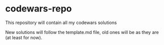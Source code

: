 # codewars-repo

This repository will contain all my codewars solutions

New solutions will follow the template.md file, old ones will be as they are (at least for now).

